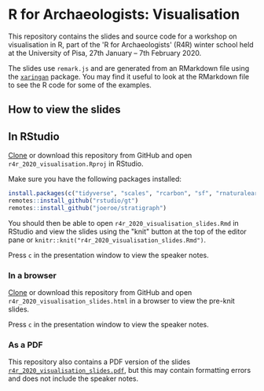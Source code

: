 # R for Archaeologists: Visualisation

<!-- badges: start -->
<!-- badges: end -->

This repository contains the slides and source code for a workshop on visualisation in R, part of the 'R for Archaeologists' (R4R) winter school held at the University of Pisa, 27th January – 7th February 2020.

The slides use `remark.js` and are generated from an RMarkdown file using the [`xaringan`](https://github.com/yihui/xaringan) package. 
You may find it useful to look at the RMarkdown file to see the R code for some of the examples.

## How to view the slides

## In RStudio

[Clone](https://help.github.com/en/github/creating-cloning-and-archiving-repositories/cloning-a-repository) or download this repository from GitHub and open `r4r_2020_visualisation.Rproj` in RStudio.

Make sure you have the following packages installed:

```r
install.packages(c("tidyverse", "scales", "rcarbon", "sf", "rnaturalearth", "tidygraph", "ggraph", "remotes"))
remotes::install_github("rstudio/gt")
remotes::install_github("joeroe/stratigraph")
```

You should then be able to open `r4r_2020_visualisation_slides.Rmd` in RStudio and view the slides using the "knit" button at the top of the editor pane or `knitr::knit("r4r_2020_visualisation_slides.Rmd")`.

Press `c` in the presentation window to view the speaker notes.

### In a browser

[Clone](https://help.github.com/en/github/creating-cloning-and-archiving-repositories/cloning-a-repository) or download this repository from GitHub and open `r4r_2020_visualisation_slides.html` in a browser to view the pre-knit slides.

Press `c` in the presentation window to view the speaker notes.

### As a PDF

This repository also contains a PDF version of the slides [`r4r_2020_visualisation_slides.pdf`](r4r_2020_visualisation_slides.pdf), but this may contain formatting errors and does not include the speaker notes.